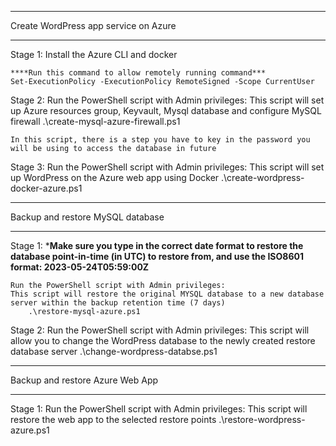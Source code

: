 _______________________________________________________________________________________________________________________
Create WordPress app service on Azure
_______________________________________________________________________________________________________________________
Stage 1:
    Install the Azure CLI and docker

    ****Run this command to allow remotely running command*** 
    Set-ExecutionPolicy -ExecutionPolicy RemoteSigned -Scope CurrentUser

Stage 2:
    Run the PowerShell script with Admin privileges:
    This script will set up Azure resources group, Keyvault, Mysql database and configure MySQL firewall
        .\create-mysql-azure-firewall.ps1
    
    In this script, there is a step you have to key in the password you will be using to access the database in future

Stage 3:
    Run the PowerShell script with Admin privileges:
    This script will set up WordPress on the Azure web app using Docker
        .\create-wordpress-docker-azure.ps1


_______________________________________________________________________________________________________________________
Backup and restore MySQL database
_______________________________________________________________________________________________________________________
Stage 1:
    *****Make sure you type in the correct date format to restore the database point-in-time (in UTC) to restore from, and use the ISO8601 format: 2023-05-24T05:59:00Z****

    Run the PowerShell script with Admin privileges:
    This script will restore the original MYSQL database to a new database server within the backup retention time (7 days) 
        .\restore-mysql-azure.ps1

Stage 2:
    Run the PowerShell script with Admin privileges:
    This script will allow you to change the WordPress database to the newly created restore database server
        .\change-wordpress-databse.ps1

_______________________________________________________________________________________________________________________
Backup and restore Azure Web App
________________________________________________________________________________________________________________________
Stage 1:
    Run the PowerShell script with Admin privileges:
    This script will restore the web app to the selected restore points
        .\restore-wordpress-azure.ps1

